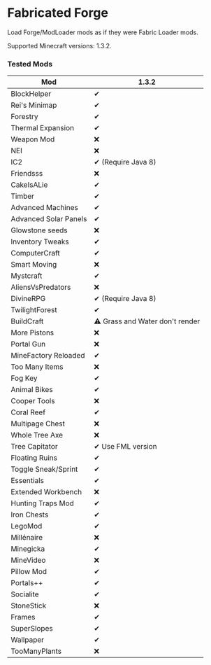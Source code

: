 # Fabricated Forge

Load Forge/ModLoader mods as if they were Fabric Loader mods.

Supported Minecraft versions: 1.3.2.

### Tested Mods
| Mod                   | 1.3.2                          |
|-----------------------|--------------------------------|
| BlockHelper           | ✔                              |
| Rei's Minimap         | ✔                              |
| Forestry              | ✔                              |
| Thermal Expansion     | ✔                              |
| Weapon Mod            | ❌                              |
| NEI                   | ❌                              |
| IC2                   | ✔ (Require Java 8)             |
| Friendsss             | ❌                              |
| CakeIsALie            | ✔                              |
| Timber                | ✔                              |
| Advanced Machines     | ✔                              |
| Advanced Solar Panels | ✔                              |
| Glowstone seeds       | ❌                              |
| Inventory Tweaks      | ✔                              |
| ComputerCraft         | ✔                              |
| Smart Moving          | ❌                              |
| Mystcraft             | ✔                              |
| AliensVsPredators     | ❌                              |
| DivineRPG             | ✔ (Require Java 8)             |
| TwilightForest        | ✔                              |
| BuildCraft            | ⚠ Grass and Water don't render |
| More Pistons          | ❌                              |
| Portal Gun            | ❌                              |
| MineFactory Reloaded  | ✔                              |
| Too Many Items        | ❌                              |
| Fog Key               | ✔                              |
| Animal Bikes          | ✔                              |
| Cooper Tools          | ❌                              |
| Coral Reef            | ✔                              |
| Multipage Chest       | ❌                              |
| Whole Tree Axe        | ❌                              |
| Tree Capitator        | ✔ Use FML version              |
| Floating Ruins        | ✔                              |
| Toggle Sneak/Sprint   | ✔                              |
| Essentials            | ✔                              |
| Extended Workbench    | ❌                              |
| Hunting Traps Mod     | ✔                              |
| Iron Chests           | ✔                              |
| LegoMod               | ✔                              |
| Millénaire            | ❌                              |
| Minegicka             | ✔                              |
| MineVideo             | ❌                              |
| Pillow Mod            | ✔                              |
| Portals++             | ✔                              |
| Socialite             | ✔                              |
| StoneStick            | ❌                              |
| Frames                | ✔                              |
| SuperSlopes           | ✔                              |
| Wallpaper             | ✔                              |
| TooManyPlants         | ❌                              |